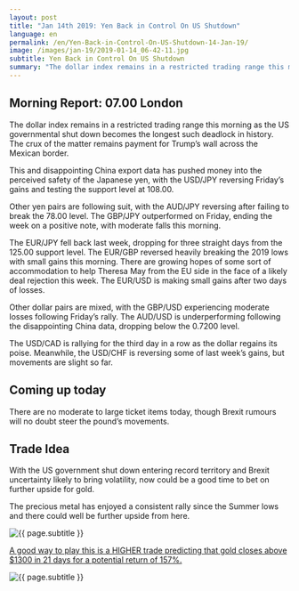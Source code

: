 ```yaml
---
layout: post
title: "Jan 14th 2019: Yen Back in Control On US Shutdown"
language: en
permalink: /en/Yen-Back-in-Control-On-US-Shutdown-14-Jan-19/
image: /images/jan-19/2019-01-14_06-42-11.jpg
subtitle: Yen Back in Control On US Shutdown
summary: "The dollar index remains in a restricted trading range this morning as the US governmental shut down becomes the longest such deadlock in history. The crux of the matter remains payment for Trump’s wall across the Mexican border"
---
```

## Morning Report: 07.00 London

The dollar index remains in a restricted trading range this morning as the US governmental shut down becomes the longest such deadlock in history. The crux of the matter remains payment for Trump’s wall across the Mexican border. 

This and disappointing China export data has pushed money into the perceived safety of the Japanese yen, with the USD/JPY reversing Friday’s gains and testing the support level at 108.00. 

Other yen pairs are following suit, with the AUD/JPY reversing after failing to break the 78.00 level. The GBP/JPY outperformed on Friday, ending the week on a positive note, with moderate falls this morning. 

The EUR/JPY fell back last week, dropping for three straight days from the 125.00 support level. The EUR/GBP reversed heavily breaking the 2019 lows with small gains this morning. There are growing hopes of some sort of accommodation to help Theresa May from the EU side in the face of a likely deal rejection this week. The EUR/USD is making small gains after two days of losses.

Other dollar pairs are mixed, with the GBP/USD experiencing moderate losses following Friday’s rally. The AUD/USD is underperforming following the disappointing China data, dropping below the 0.7200 level. 

The USD/CAD is rallying for the third day in a row as the dollar regains its poise. Meanwhile, the USD/CHF is reversing some of last week’s gains, but movements are slight so far. 

## Coming up today

There are no moderate to large ticket items today, though Brexit rumours will no doubt steer the pound’s movements. 

## Trade Idea

With the US government shut down entering record territory and Brexit uncertainty likely to bring volatility, now could be a good time to bet on further upside for gold. 

The precious metal has enjoyed a consistent rally since the Summer lows and there could well be further upside from here.

<img class="post-image" src="{{ site.url }}/images/jan-19/2019-01-14_06-42-11.jpg" alt="{{ page.subtitle }}" title="{{ page.subtitle }}">

<a href="%LINK%%?currency=GBP&market=commodities&underlying=frxXAUUSD&formname=higherlower&duration_amount=21&duration_units=d&amount=10&amount_type=stake&expiry_type=duration&barrier=1300" target="_blank" rel="noopener noreferrer nofollow">A good way to play this is a HIGHER trade predicting that gold closes above $1300 in 21 days for a potential return of 157%.</a>

<img class="post-image" src="{{ site.url }}/images/jan-19/2019-01-14_06-46-08.jpg" alt="{{ page.subtitle }}" title="{{ page.subtitle }}">
